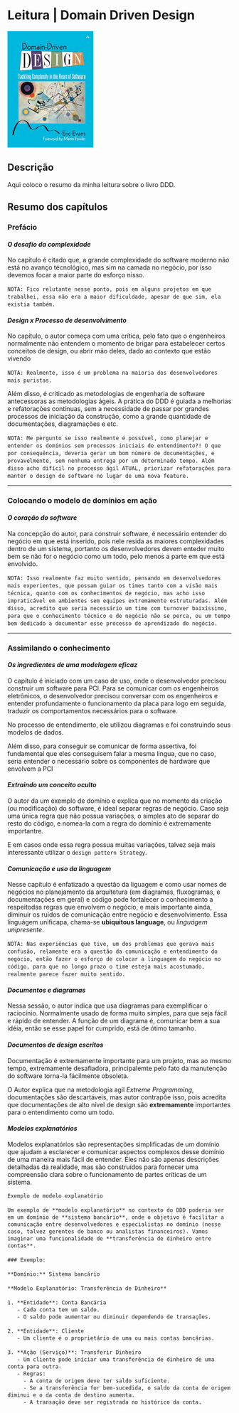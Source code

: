# Leitura | Domain Driven Design

![DDD image](./ddd.jpg)

## Descrição
Aqui coloco o resumo da minha leitura sobre o livro DDD.

## Resumo dos capítulos

### Prefácio

#### *O desafio da complexidade*
No capítulo é citado que, a grande complexidade do software moderno não está no avanço técnológico, mas sim na camada no negócio, por isso devemos focar a maior parte do esforço nisso.

``NOTA: Fico relutante nesse ponto, pois em alguns projetos em que trabalhei, essa não era a maior dificuldade, apesar de que sim, ela existia também.``

#### *Design x Processo de desenvolvimento*
No capítulo, o autor começa com uma crítica, pelo fato que o engenheiros normalmente não entendem o momento de brigar para estabelecer certos conceitos de design, ou abrir mão deles, dado ao contexto que estão vivendo

``NOTA: Realmente, isso é um problema na maioria dos desenvolvedores mais puristas.``

Além disso, é criticado as metodologias de engenharia de software antecessoras as metodologias ágeis. A prática do DDD é guiada a melhorias e refatorações contínuas, sem a necessidade de passar por grandes processos de iniciação da construção, como a grande quantidade de documentações, diagramações e etc. 

``NOTA: Me pergunto se isso realmente é possível, como planejar e entender os domínios sem processos iniciais de entendimento?! O que por consequência, deveria gerar um bom número de documentações, e provavelmente, sem nenhuma entrega por um determinado tempo. Além disso acho difícil no processo ágil ATUAL, priorizar refatorações para manter o design de software no lugar de uma nova feature.``

***

### Colocando o modelo de domínios em ação

#### *O coração do software*
Na concepção do autor, para construir software, é necessário entender do negócio em que está inserido, pois nele resida as maiores complexidades dentro de um sistema, portanto os desenvolvedores devem enteder muito bem se não for o negócio como um todo, pelo menos a parte em que está envolvido.

``NOTA: Isso realmente faz muito sentido, pensando em desenvolvedores mais experientes, que possam guiar os times tanto com a visão mais técnica, quanto com os conhecimentos de negócio, mas acho isso impraticável em ambientes sem equipes extremamente estruturadas.
Além disso, acredito que seria necessário um time com turnover baixíssimo, para que o conhecimento técnico e de negócio não se perca, ou um tempo bem dedicado a documentar esse processo de aprendizado do negócio.``

***

### Assimilando o conhecimento

#### *Os ingredientes de uma modelagem eficaz*
O capítulo é iniciado com um caso de uso, onde o desenvolvedor precisou construir um software para PCI.
Para se comunicar com os engenheiros eletrônicos, o desenvolvedor precisou conversar com os engenheiros e entender profundamente o funcionamento da placa para logo em seguida, traduzir os comportamentos necessários para o software.

No processo de entendimento, ele utilizou diagramas e foi construindo seus modelos de dados.

Além disso, para conseguir se comunicar de forma assertiva, foi fundamental que eles conseguisem falar a mesma lingua, que no caso, seria entender o necessário sobre os componentes de hardware que envolvem a PCI


#### *Extraindo um conceito oculto*
O autor da um exemplo de domínio e explica que no momento da criação (ou modificação) do software, é ideal separar regras de negócio. Caso seja uma única regra que não possua variações, o simples ato de separar do resto do código, e nomea-la com a regra do domínio é extremamente importantre.

E em casos onde essa regra possua muitas variações, talvez seja mais interessante utilizar o `design pattern Strategy`.

#### *Comunicação e uso da linguagem*
Nesse capítulo é enfatizado a questão da liguagem e como usar nomes de negócios no planejamento da arquitetura (em diagramas, fluxogramas, e documentações em geral) e código pode fortalecer o conhecimento a respeitodas regras que envolvem o negócio, e mais importante ainda, diminuir os ruídos de comunicação entre negócio e desenvolvimento. Essa linguágem unificapa, chama-se **ubiquitous language**, ou *linguágem unipresente*.

``NOTA: Nas experiências que tive, um dos problemas que gerava mais confusão, relamente era a questão da comunicação e entendimento do negócio, então fazer o esforço de colocar a linguagem do negócio no código, para que no longo prazo o time esteja mais acostumado, realmente parece fazer muito sentido.``

#### *Documentos e diagramas*
Nessa sessão, o autor indica que usa diagramas para exemplificar o raciocínio. Normalmente usado de forma muito simples, para que seja fácil e rápido de entender.
A função de um diagrama é, comunicar bem a sua idéia, então se esse papel for cumprido, está de ótimo tamanho.

#### *Documentos de design escritos*
Documentação é extremamente importante para um projeto, mas ao mesmo tempo, extremamente desafiadora, principalemte pelo fato da manutenção do software torna-la fácilmente obsoleta.

O Autor explica que na metodologia agil *Extreme Programming*, documentações são descartáveis, mas autor contrapõe isso, pois acredita que documentações de alto nível de design são **extremamente** importantes para o entendimento como um todo.

#### *Modelos explanatórios*
Modelos explanatórios são representações simplificadas de um domínio que ajudam a esclarecer e comunicar aspectos complexos desse domínio de uma maneira mais fácil de entender. Eles não são apenas descrições detalhadas da realidade, mas são construídos para fornecer uma compreensão clara sobre o funcionamento de partes críticas de um sistema.

```
Exemplo de modelo explanatório

Um exemplo de **modelo explanatório** no contexto do DDD poderia ser em um domínio de **sistema bancário**, onde o objetivo é facilitar a comunicação entre desenvolvedores e especialistas no domínio (nesse caso, talvez gerentes de banco ou analistas financeiros). Vamos imaginar uma funcionalidade de **transferência de dinheiro entre contas**.

### Exemplo:

**Domínio:** Sistema bancário

**Modelo Explanatório: Transferência de Dinheiro**

1. **Entidade**: Conta Bancária
   - Cada conta tem um saldo.
   - O saldo pode aumentar ou diminuir dependendo de transações.

2. **Entidade**: Cliente
   - Um cliente é o proprietário de uma ou mais contas bancárias.

3. **Ação (Serviço)**: Transferir Dinheiro
   - Um cliente pode iniciar uma transferência de dinheiro de uma conta para outra.
   - Regras:
     - A conta de origem deve ter saldo suficiente.
     - Se a transferência for bem-sucedida, o saldo da conta de origem diminui e o da conta de destino aumenta.
     - A transação deve ser registrada no histórico da conta.
```
